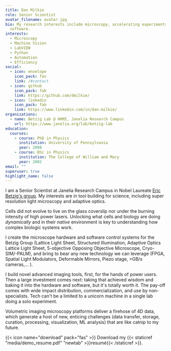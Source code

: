 ```yaml
---
title: Dan Milkie
role: Senior Scientist
avatar_filename: avatar.jpg
bio: My research interests include microscopy, accelerating experiments with
  software.
interests:
  - Microscopy
  - Machine Vision
  - LabVIEW
  - Python
  - Automation
  - Efficiency
social:
  - icon: envelope
    icon_pack: fas
    link: /#contact
  - icon: github
    icon_pack: fab
    link: https://github.com/dmilkie/
  - icon: linkedin
    icon_pack: fab
    link: https://www.linkedin.com/in/dan-milkie/
organizations:
  - name: Betzig Lab @ HHMI, Janelia Research Campus
    url: https://www.janelia.org/lab/betzig-lab
education:
  courses:
    - course: PhD in Physics
      institution: University of Pennsylvania
      year: 2008
    - course: BSc in Physics
      institution: The College of William and Mary
      year: 2002
email: ""
superuser: true
highlight_name: false
---
```

I am a Senior Scientist at Janelia Research Campus in Nobel Laureate [Eric Betzig's group](https://www.janelia.org/lab/betzig-lab).  My interests are in tool building for science, including super resolution light microscopy  and adaptive optics.

Cells did not evolve to live on the glass coverslip nor under the burning intensity of high power lasers. Unlocking what cells and biology are doing *dynamically* and in their *native* environment is key to understanding how complex biologic systems work.  

I create the microscope hardware and software control systems for the Betzig Group (Lattice Light Sheet, Structured Illumination, Adaptive Optics Lattice Light Sheet, 5-objective Opposing Objective Microscope, Cryo-SIM/-PALM), and bring to bear any new technology we can leverage (FPGA, Spatial Light Modulators, Deformable Mirrors, Piezo stage, >GB/s cameras,... ).  

I build novel advanced imaging tools, first, for the hands of power users. Then a large investment comes next: taking that achieved wisdom and baking it into the hardware and software, but it's totally worth it.  The pay-off comes with wide impact distribution, commercialization, and use by non-specialists.  Tech can't be a limited to a unicorn machine in a single lab doing a solo experiment.

Volumetric imaging microscopy platforms deliver a firehose of 4D data, which generate a host of new, enticing challenges (data transfer, storage, curation, processing, visualization, ML analysis) that are like catnip to my future.

{{< icon name="download" pack="fas" >}} Download my {{< staticref "media/demo_resume.pdf" "newtab" >}}resumé{{< /staticref >}}.
